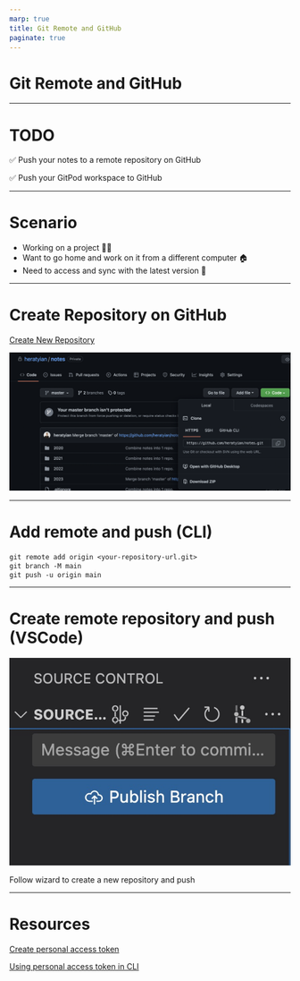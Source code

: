 ```yaml
---
marp: true
title: Git Remote and GitHub
paginate: true
---
```

# Git Remote and GitHub

---
# TODO

✅ Push your notes to a remote repository on GitHub

✅ Push your GitPod workspace to GitHub


---
# Scenario

* Working on a project 👨‍💻
* Want to go home and work on it from a different computer 🏠
* Need to access and sync with the latest version 🤨


---
# Create Repository on GitHub

[Create New Repository](https://github.com/new)

![contain](github-repo.png)


---

# Add remote and push (CLI)

```
git remote add origin <your-repository-url.git>
git branch -M main
git push -u origin main
```

---

# Create remote repository and push (VSCode)

![bg right 75%](./vscode-publish-branch.jpg)

Follow wizard to create a new repository and push

---

# Resources

[Create personal access token](https://docs.github.com/en/authentication/keeping-your-account-and-data-secure/creating-a-personal-access-token#creating-a-personal-access-token-classic)

[Using personal access token in CLI](https://docs.github.com/en/authentication/keeping-your-account-and-data-secure/creating-a-personal-access-token#using-a-personal-access-token-on-the-command-line)